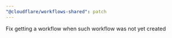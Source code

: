 ```yaml
---
"@cloudflare/workflows-shared": patch
---
```


Fix getting a workflow when such workflow was not yet created
